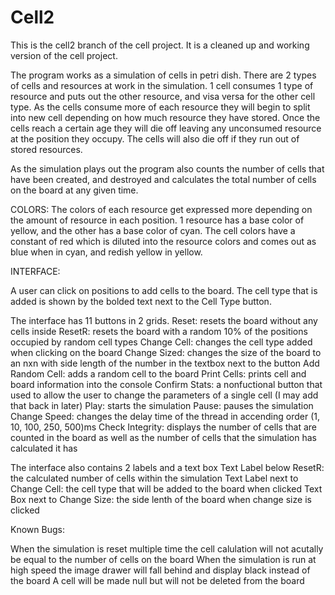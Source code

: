 # Cell2

This is the cell2 branch of the cell project. It is a cleaned up and working version of the cell project.

The program works as a simulation of cells in petri dish. There are 2 types of cells and resources at work in the simulation. 1 cell consumes 1 type of resource and puts out the other resource, and visa versa for the other cell type. As the cells consume more of each resource they will begin to split into new cell depending on how much resource they have stored. Once the cells reach a certain age they will die off leaving any unconsumed resource at the position they occupy. The cells will also die off if they run out of stored resources.

As the simulation plays out the program also counts the number of cells that have been created, and destroyed and calculates the total number of cells on the board at any given time.

COLORS:
The colors of each resource get expressed more depending on the amount of resource in each position. 
1 resource has a base color of yellow, and the other has a base color of cyan. 
The cell colors have a constant of red which is diluted into the resource colors and comes out as blue when in cyan, and redish yellow in yellow.

INTERFACE:

A user can click on positions to add cells to the board. The cell type that is added is shown by the bolded text next to the Cell Type button.

The interface has 11 buttons in 2 grids. 
Reset: resets the board without any cells inside
ResetR: resets the board with a random 10% of the positions occupied by random cell types
Change Cell: changes the cell type added when clicking on the board
Change Sized: changes the size of the board to an nxn with side length of the number in the textbox next to the button
Add Random Cell: adds a random cell to the board
Print Cells: prints cell and board information into the console
Confirm Stats: a nonfuctional button that used to allow the user to change the parameters of a single cell (I may add that back in later)
Play: starts the simulation
Pause: pauses the simulation
Change Speed: changes the delay time of the thread in accending order (1, 10, 100, 250, 500)ms
Check Integrity: displays the number of cells that are counted in the board as well as the number of cells that the simulation has calculated it has

The interface also contains 2 labels and a text box
Text Label below ResetR: the calculated number of cells within the simulation
Text Label next to Change Cell: the cell type that will be added to the board when clicked
Text Box next to Change Size: the side lenth of the board when change size is clicked

Known Bugs:

When the simulation is reset multiple time the cell calulation will not acutally be equal to the number of cells on the board
When the simulation is run at high speed the image drawer will fall behind and display black instead of the board
A cell will be made null but will not be deleted from the board
